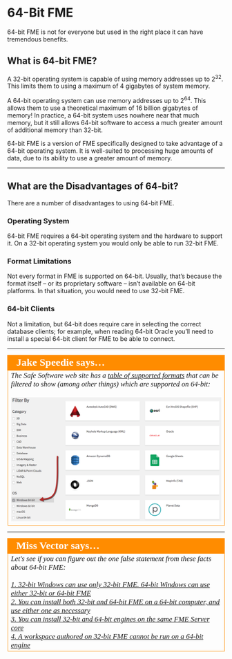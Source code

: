 # 64-Bit FME

64-bit FME is not for everyone but used in the right place it can have tremendous benefits.

## What is 64-bit FME? ##

A 32-bit operating system is capable of using memory addresses up to 2<sup>32</sup>. This limits them to using a maximum of 4 gigabytes of system memory. 

A 64-bit operating system can use memory addresses up to 2<sup>64</sup>. This allows them to use a theoretical maximum of 16 billion gigabytes of memory! In practice, a 64-bit system uses nowhere near that much memory, but it still allows 64-bit software to access a much greater amount of additional memory than 32-bit.

64-bit FME is a version of FME specifically designed to take advantage of a 64-bit operating system. It is well-suited to processing huge amounts of data, due to its ability to use a greater amount of memory.

---

## What are the Disadvantages of 64-bit? ##

There are a number of disadvantages to using 64-bit FME.

### Operating System ###
64-bit FME requires a 64-bit operating system and the hardware to support it. On a 32-bit operating system you would only be able to run 32-bit FME.

### Format Limitations ###
Not every format in FME is supported on 64-bit. Usually, that’s because the format itself – or its proprietary software – isn’t available on 64-bit platforms. In that situation, you would need to use 32-bit FME.

### 64-bit Clients ###
Not a limitation, but 64-bit does require care in selecting the correct database clients; for example, when reading 64-bit Oracle you’ll need to install a special 64-bit client for FME to be able to connect.

---

<table style="border-spacing: 0px">
<tr>
<td style="vertical-align:middle;background-color:darkorange;border: 2px solid darkorange">
<i class="fa fa-quote-left fa-lg fa-pull-left fa-fw" style="color:white;padding-right: 12px;vertical-align:text-top"></i>
<span style="color:white;font-size:x-large;font-weight: bold;font-family:serif">Jake Speedie says…</span>
</td>
</tr>

<tr>
<td style="border: 1px solid darkorange">
<span style="font-family:serif; font-style:italic; font-size:larger">
The Safe Software web site has a <a href="http://safe.com/integrate">table of supported formats</a> that can be filtered to show (among other things) which are supported on 64-bit:
<br><br><img src="./Images/Img2.001.FormatsListOnWebSite.png">
</span>
</td>
</tr>
</table>

---

<table style="border-spacing: 0px">
<tr>
<td style="vertical-align:middle;background-color:darkorange;border: 2px solid darkorange">
<i class="fa fa-quote-left fa-lg fa-pull-left fa-fw" style="color:white;padding-right: 12px;vertical-align:text-top"></i>
<span style="color:white;font-size:x-large;font-weight: bold;font-family:serif">Miss Vector says…</span>
</td>
</tr>

<tr>
<td style="border: 1px solid darkorange">
<span style="font-family:serif; font-style:italic; font-size:larger">
Let's see if you can figure out the one false statement from these facts about 64-bit FME:
<br><br><a href="http://52.73.3.37/fmedatastreaming/Manual/QAResponse2017.fmw?chapter=12&question=1&answer=1&DestDataset_TEXTLINE=C%3A%5CFMEOutput%5CQAResponse.html">1. 32-bit Windows can use only 32-bit FME. 64-bit Windows can use either 32-bit or 64-bit FME</a>
<br><a href="http://52.73.3.37/fmedatastreaming/Manual/QAResponse2017.fmw?chapter=12&question=1&answer=2&DestDataset_TEXTLINE=C%3A%5CFMEOutput%5CQAResponse.html">2. You can install both 32-bit and 64-bit FME on a 64-bit computer, and use either one as necessary</a>
<br><a href="http://52.73.3.37/fmedatastreaming/Manual/QAResponse2017.fmw?chapter=12&question=1&answer=3&DestDataset_TEXTLINE=C%3A%5CFMEOutput%5CQAResponse.html">3. You can install 32-bit and 64-bit engines on the same FME Server core</a>
<br><a href="http://52.73.3.37/fmedatastreaming/Manual/QAResponse2017.fmw?chapter=12&question=1&answer=4&DestDataset_TEXTLINE=C%3A%5CFMEOutput%5CQAResponse.html">4. A workspace authored on 32-bit FME cannot be run on a 64-bit engine</a> 
</span>
</td>
</tr>
</table>
